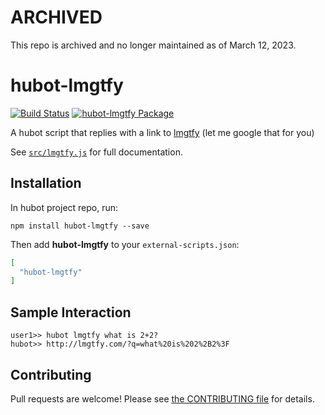 # ARCHIVED

This repo is archived and no longer maintained as of March 12, 2023.

# hubot-lmgtfy

[![Build Status](https://github.com/MonicaG/hubot-lmgtfy/actions/workflows/test.yml/badge.svg)](https://github.com/MonicaG/hubot-lmgtfy/actions/workflows/test.yml)
[![hubot-lmgtfy Package](https://github.com/MonicaG/hubot-lmgtfy/actions/workflows/npm-publish.yml/badge.svg)](https://github.com/MonicaG/hubot-lmgtfy/actions/workflows/npm-publish.yml)

A hubot script that replies with a link to [lmgtfy](http://lmgtfy.com/) (let me google that for you)  

See [`src/lmgtfy.js`](src/lmgtfy.js) for full documentation.

## Installation

In hubot project repo, run:

`npm install hubot-lmgtfy --save`

Then add **hubot-lmgtfy** to your `external-scripts.json`:

```json
[
  "hubot-lmgtfy"
]
```

## Sample Interaction

```
user1>> hubot lmgtfy what is 2+2?
hubot>> http://lmgtfy.com/?q=what%20is%202%2B2%3F
```

## Contributing

Pull requests are welcome! Please see [the CONTRIBUTING file](CONTRIBUTING.md) for details.
